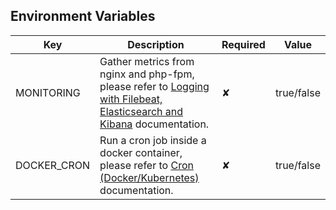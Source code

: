 ## Environment Variables

| Key | Description | Required | Value |
|------|------|------|------|
| MONITORING | Gather metrics from nginx and php-fpm, please refer to [Logging with Filebeat, Elasticsearch and Kibana](../docs/logging.md) documentation. | ✘ | true/false |
| DOCKER_CRON | Run a cron job inside a docker container, please refer to [Cron (Docker/Kubernetes)](../docs/cron.md) documentation. | ✘ | true/false |